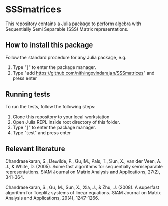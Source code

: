 # SSSmatrices

This repository contains a Julia package to perform algebra with Sequentially Semi Separable (SSS) Matrix representations.

## How to install this package

Follow the standard procedure for any Julia package, e.g.

1. Type "]" to enter the package manager.
2. Type "add https://github.com/nithingovindarajan/SSSmatrices" and press enter 


## Running tests

To run the tests, follow the following steps:
1. Clone this repository to your local workstation
2. Open Julia REPL inside root directory of this folder.
3. Type "]" to enter the package manager.
4. Type "test" and press enter 

## Relevant literature

Chandrasekaran, S., Dewilde, P., Gu, M., Pals, T., Sun, X., van der Veen, A. J., & White, D. (2005). Some fast algorithms for sequentially semiseparable representations. SIAM Journal on Matrix Analysis and Applications, 27(2), 341-364.

Chandrasekaran, S., Gu, M., Sun, X., Xia, J., & Zhu, J. (2008). A superfast algorithm for Toeplitz systems of linear equations. SIAM Journal on Matrix Analysis and Applications, 29(4), 1247-1266.









